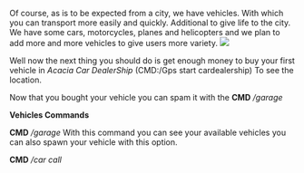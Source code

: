 Of course, as is to be expected from a city, we have vehicles. With which you can transport more easily and quickly.
Additional to give life to the city.
We have some cars, motorcycles, planes and helicopters and we plan to add more and more vehicles to give users more variety.
![](https://i.imgur.com/bebsfBQ.png)

Well now the next thing you should do is get enough money to buy your first vehicle in _Acacia Car DealerShip_ (CMD:/Gps start cardealership)
To see the location.

Now that you bought your vehicle you can spam it with the **CMD** _/garage_



**Vehicles Commands**

**CMD** _/garage_
With this command you can see your available vehicles
 you can also spawn your vehicle with this option.

**CMD** _/car call_